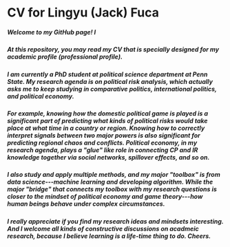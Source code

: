 # CV for Lingyu (Jack) Fuca
##### Welcome to my GitHub page! I 
##### At this repository, you may read my CV that is specially designed for my academic profile (professional profile). 

##### I am currently a PhD student at political science department at Penn State. My research agenda is on political risk analysis, which actually asks me to keep studying in comparative politics, international politics, and political economy. 
##### For example, knowing how the domestic political game is played is a significant part of predicting what kinds of political risks would take place at what time in a country or region. Knowing how to correctly interpret signals between two major powers is also significant for predicting regional chaos and conflicts. Political economy, in my research agenda, plays a "glue" like role in connecting CP and IR knowledge together via social networks, spillover effects, and so on.

##### I also study and apply multiple methods, and my major "toolbox" is from data science---machine learning and developing algorithm. While the major "bridge" that connects my toolbox with my research questions is closer to the mindset of political economy and game theory---how human beings behave under complex circumstances. 

##### I really appreciate if you find my research ideas and mindsets interesting. And I welcome all kinds of constructive discussions on acadmeic research, because I believe learning is a life-time thing to do. Cheers.
